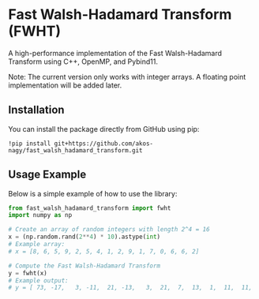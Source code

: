 # Fast Walsh-Hadamard Transform (FWHT)

A high-performance implementation of the Fast Walsh-Hadamard Transform using C++, OpenMP, and Pybind11.

Note: The current version only works with integer arrays. A floating point implementation will be added later.

## Installation

You can install the package directly from GitHub using pip:

`!pip install git+https://github.com/akos-nagy/fast_walsh_hadamard_transform.git`

## Usage Example

Below is a simple example of how to use the library:

```python
from fast_walsh_hadamard_transform import fwht
import numpy as np

# Create an array of random integers with length 2^4 = 16
x = (np.random.rand(2**4) * 10).astype(int)
# Example array:
# x = [8, 6, 5, 9, 2, 5, 4, 1, 2, 9, 1, 7, 0, 6, 6, 2]

# Compute the Fast Walsh-Hadamard Transform
y = fwht(x)
# Example output:
# y = [ 73, -17,   3, -11,  21, -13,   3,  21,  7,  13,  1,  11,  11,   9,  -7,   3]
```

